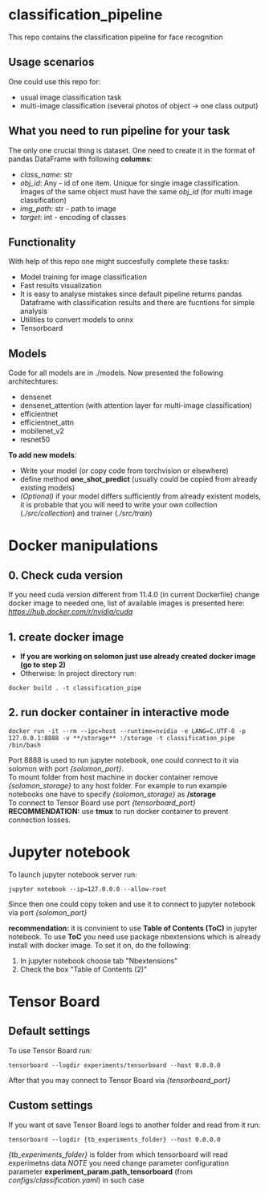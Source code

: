 # classification_pipeline

This repo contains the classification pipeline for face recognition

## Usage scenarios
One could use this repo for:
- usual image classification task
- multi-image classification (several photos of object -> one class output)

## What you need to run pipeline for your task
The only one crucial thing is dataset. One need to create it in the format of pandas DataFrame with following **columns**:
- *class_name*: str
- *obj_id*: Any - id of one item. Unique for single image classification. Images of the same object must have the same *obj_id* (for multi image classification)
- *img_path*: str - path to image
- *target*: int - encoding of classes

## Functionality 
With help of this repo one might succesfully complete these tasks:
- Model training for image classification
- Fast results visualization
- It is easy to analyse mistakes since default pipeline returns pandas Dataframe with classification results and there are fucntions for simple analysis
- Utilities to convert models to onnx
- Tensorboard

## Models
Code for all models are in ./models. Now presented the following architechtures:
- densenet 
- densenet_attention (with attention layer for multi-image classification)
- efficientnet
- efficientnet_attn
- mobilenet_v2
- resnet50

**To add new models**:
- Write your model (or copy code from torchvision or elsewhere)
- define method **one_shot_predict** (usually could be copied from already existing models)
- *(Optional)* if your model differs sufficiently from already existent models, it is probable that you will need to write your own collection (*./src/collection*) and trainer (*./src/train*) 

# Docker manipulations
## 0. Check cuda version
If you need cuda version different from 11.4.0 (in current Dockerfile)
change docker image to needed one, list of available images is presented here: *https://hub.docker.com/r/nvidia/cuda*
## 1. create docker image
- **If you are working on solomon just use already created docker image (go to step 2)**  
- Otherwise: In project directory run:  
```
docker build . -t classification_pipe
```  
## 2. run docker container in interactive mode
```
docker run -it --rm --ipc=host --runtime=nvidia -e LANG=C.UTF-8 -p 127.0.0.1:8888 -v **/storage** :/storage -t classification_pipe /bin/bash
```  
Port 8888 is used to run jupyter notebook, one could connect to it via solomon with port *{solomon_port}*.  
To mount folder from host machine in docker container remove *{solomon_storage}* to any host folder. For example to run example notebooks one have to specify *{solomon_storage}* as **/storage**  
To connect to Tensor Board use port *{tensorboard_port}*
**RECOMMENDATION:** use **tmux** to run docker container to prevent connection losses.

# Jupyter notebook
To launch jupyter notebook server run:  
```
jupyter notebook --ip=127.0.0.0 --allow-root
```
Since then one could copy token and use it to connect to jupyter notebook via port *{solomon_port}*

**recommendation:** it is convinient to use **Table of Contents (ToC)** in jupyter notebook. To use **ToC** you need use package nbextensions which is already install with docker image. To set it on, do the following:
1. In jupyter notebook choose tab "Nbextensions"
2. Check the box "Table of Contents (2)"

# Tensor Board

## Default settings
To use Tensor Board run:
```
tensorboard --logdir experiments/tensorboard --host 0.0.0.0
```
After that you may connect to Tensor Board via *{tensorboard_port}* 
## Custom settings
If you want ot save Tensor Board logs to another folder and read from it run:  
```
tensorboard --logdir {tb_experiments_folder} --host 0.0.0.0
```  
*{tb_experiments_folder}* is folder from which tensorboard will read experimetns data
*NOTE* you need change parameter configuration parameter **experiment_param.path_tensorboard** (from *configs/classification.yaml*) in such case
